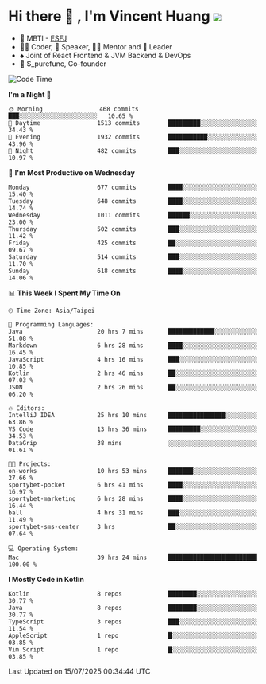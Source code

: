 # Hi there 👋 , I'm Vincent Huang ![](https://komarev.com/ghpvc/?username=Jian-Min-Huang)
- 👀 MBTI - [ESFJ](https://www.16personalities.com/esfj-personality)
- 👨‍💻 Coder, 🎤 Speaker, 👨‍🏫 Mentor and 🚀 Leader
- ♠️ Joint of React Frontend & JVM Backend & DevOps
- 💼 $_purefunc, Co-founder

<!--START_SECTION:waka-->
![Code Time](http://img.shields.io/badge/Code%20Time-5%2C617%20hrs%2052%20mins-blue)

**I'm a Night 🦉** 

```text
🌞 Morning                468 commits         ███░░░░░░░░░░░░░░░░░░░░░░   10.65 % 
🌆 Daytime                1513 commits        █████████░░░░░░░░░░░░░░░░   34.43 % 
🌃 Evening                1932 commits        ███████████░░░░░░░░░░░░░░   43.96 % 
🌙 Night                  482 commits         ███░░░░░░░░░░░░░░░░░░░░░░   10.97 % 
```
📅 **I'm Most Productive on Wednesday** 

```text
Monday                   677 commits         ████░░░░░░░░░░░░░░░░░░░░░   15.40 % 
Tuesday                  648 commits         ████░░░░░░░░░░░░░░░░░░░░░   14.74 % 
Wednesday                1011 commits        ██████░░░░░░░░░░░░░░░░░░░   23.00 % 
Thursday                 502 commits         ███░░░░░░░░░░░░░░░░░░░░░░   11.42 % 
Friday                   425 commits         ██░░░░░░░░░░░░░░░░░░░░░░░   09.67 % 
Saturday                 514 commits         ███░░░░░░░░░░░░░░░░░░░░░░   11.70 % 
Sunday                   618 commits         ████░░░░░░░░░░░░░░░░░░░░░   14.06 % 
```


📊 **This Week I Spent My Time On** 

```text
🕑︎ Time Zone: Asia/Taipei

💬 Programming Languages: 
Java                     20 hrs 7 mins       █████████████░░░░░░░░░░░░   51.08 % 
Markdown                 6 hrs 28 mins       ████░░░░░░░░░░░░░░░░░░░░░   16.45 % 
JavaScript               4 hrs 16 mins       ███░░░░░░░░░░░░░░░░░░░░░░   10.85 % 
Kotlin                   2 hrs 46 mins       ██░░░░░░░░░░░░░░░░░░░░░░░   07.03 % 
JSON                     2 hrs 26 mins       ██░░░░░░░░░░░░░░░░░░░░░░░   06.20 % 

🔥 Editors: 
IntelliJ IDEA            25 hrs 10 mins      ████████████████░░░░░░░░░   63.86 % 
VS Code                  13 hrs 36 mins      █████████░░░░░░░░░░░░░░░░   34.53 % 
DataGrip                 38 mins             ░░░░░░░░░░░░░░░░░░░░░░░░░   01.61 % 

🐱‍💻 Projects: 
on-works                 10 hrs 53 mins      ███████░░░░░░░░░░░░░░░░░░   27.66 % 
sportybet-pocket         6 hrs 41 mins       ████░░░░░░░░░░░░░░░░░░░░░   16.97 % 
sportybet-marketing      6 hrs 28 mins       ████░░░░░░░░░░░░░░░░░░░░░   16.44 % 
ball                     4 hrs 31 mins       ███░░░░░░░░░░░░░░░░░░░░░░   11.49 % 
sportybet-sms-center     3 hrs               ██░░░░░░░░░░░░░░░░░░░░░░░   07.64 % 

💻 Operating System: 
Mac                      39 hrs 24 mins      █████████████████████████   100.00 % 
```

**I Mostly Code in Kotlin** 

```text
Kotlin                   8 repos             ████████░░░░░░░░░░░░░░░░░   30.77 % 
Java                     8 repos             ████████░░░░░░░░░░░░░░░░░   30.77 % 
TypeScript               3 repos             ███░░░░░░░░░░░░░░░░░░░░░░   11.54 % 
AppleScript              1 repo              █░░░░░░░░░░░░░░░░░░░░░░░░   03.85 % 
Vim Script               1 repo              █░░░░░░░░░░░░░░░░░░░░░░░░   03.85 % 
```




 Last Updated on 15/07/2025 00:34:44 UTC
<!--END_SECTION:waka-->
